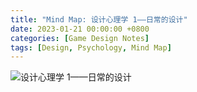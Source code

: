 ```yaml
---
title: "Mind Map: 设计心理学 1——日常的设计"
date: 2023-01-21 00:00:00 +0800
categories: [Game Design Notes]
tags: [Design, Psychology, Mind Map]
---
```


![设计心理学 1——日常的设计](../assets/img/GameDesignNotes/MindMaps/Design1.png)